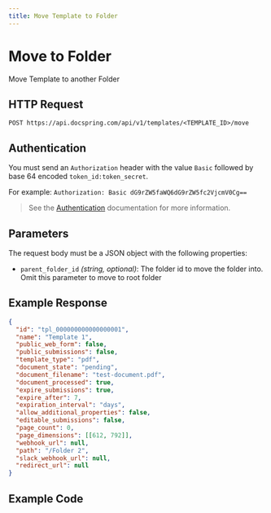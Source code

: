 ```yaml
---
title: Move Template to Folder
---
```


# Move to Folder

Move Template to another Folder

## HTTP Request

`POST https://api.docspring.com/api/v1/templates/<TEMPLATE_ID>/move`

## Authentication

You must send an `Authorization` header with the value `Basic` followed by base 64 encoded `token_id:token_secret`.

For example: `Authorization: Basic dG9rZW5faWQ6dG9rZW5fc2VjcmV0Cg==`

> See the [Authentication](../install-api-client/authentication) documentation for more information.

## Parameters

The request body must be a JSON object with the following properties:

- `parent_folder_id` _(string, optional)_: The folder id to move the folder into. Omit this parameter to move to root folder

## Example Response

```json
{
  "id": "tpl_000000000000000001",
  "name": "Template 1",
  "public_web_form": false,
  "public_submissions": false,
  "template_type": "pdf",
  "document_state": "pending",
  "document_filename": "test-document.pdf",
  "document_processed": true,
  "expire_submissions": true,
  "expire_after": 7,
  "expiration_interval": "days",
  "allow_additional_properties": false,
  "editable_submissions": false,
  "page_count": 0,
  "page_dimensions": [[612, 792]],
  "webhook_url": null,
  "path": "/Folder 2",
  "slack_webhook_url": null,
  "redirect_url": null
}
```

## Example Code

<CodeSwitcher :languages="{javascript:'JavaScript', ruby:'Ruby', python:'Python', php:'PHP', csharp:'C#', bash:'bash'}">
<template v-slot:javascript>

```javascript
import DocSpring from 'docspring'

const config = new DocSpring.Configuration()
config.apiTokenId = 'API_TOKEN_ID'
config.apiTokenSecret = 'API_TOKEN_SECRET'
client = new DocSpring.Client(config)

var data = {
  parent_folder_id: 'fld_000000000000000002',
}

var templateId = 'tpl_000000000000000001'
client.moveTemplateToFolder(templateId, data, function (
  error,
  template,
  response
) {
  if (error) {
    console.log(response.body)
    return
  } else {
    console.log(template)
  }
})
```

</template>
<template v-slot:ruby>

```ruby
require 'docspring'

ENV['DOCSPRING_TOKEN_ID'] = "API_TOKEN_ID"
ENV['DOCSPRING_TOKEN_SECRET'] = "API_TOKEN_SECRET"

DocSpring.configure do |c|
  c.username  = ENV['DOCSPRING_TOKEN_ID']
  c.password  = ENV['DOCSPRING_TOKEN_SECRET']
end

docspring = DocSpring::Client.new

template_id = "tpl_000000000000000001"

response = docspring.move_template_to_folder(template_id,
  parent_folder_id: "fld_000000000000000002"
)
puts response
```

</template>
<template v-slot:python>

```python
import docspring

client = docspring.Client()
client.api_client.configuration.username = "API_TOKEN_ID"
client.api_client.configuration.password = "API_TOKEN_SECRET"

template_id = 'tpl_000000000000000001'
response = client.move_template_to_folder(template_id,
  {
    "parent_folder_id": "fld_000000000000000002"
  }
)

print(response)
```

</template>
<template v-slot:php>

```php
<?php
$docspring = new DocSpring\Client();
$docspring->getConfig()->setUsername('YOUR_API_TOKEN_ID');
$docspring->getConfig()->setPassword('YOUR_API_TOKEN_SECRET');

$params = new DocSpring\Model\MoveTemplateData([
  "parent_folder_id" => "fld_000000000000000002"
]);

$template_id = 'fld_000000000000000001';
$template = $docspring->moveTemplateToFolder($template_id, $params);
echo $template;
```

</template>
<template v-slot:csharp>

```csharp
using System;
using System.Diagnostics;
using DocSpring.Client.Api;
using DocSpring.Client.Client;
using DocSpring.Client.Model;

namespace Example
{
    public class DocSpringExample
    {
        public void main()
        {
          Configuration.Default.Username = "API_TOKEN_ID";
          Configuration.Default.Password = "API_TOKEN_SECRET";

          var apiInstance = new PDFApi();

          var moveTemplateData = new MoveTemplateData(
            parent_folder_id": "fld_000000000000000002"
          );

          var templateId = 'tpl_000000000000000001';
          var response = apiInstance.MoveTemplateToFolder(templateId, moveTemplateData);
          Debug.WriteLine(response);
        }
    }
}
```

</template>
<template v-slot:bash>

```bash
export API_TOKEN_ID="API_TOKEN_ID"
export API_TOKEN_SECRET="API_TOKEN_SECRET"

export TEMPLATE_ID="tpl_000000000000000001"

move_template_to_folder() {
  curl -s "https://api.docspring.com/api/v1/templates/$TEMPLATE_ID/move" \
    -u "$API_TOKEN_ID:$API_TOKEN_SECRET" \
    -H "Content-Type: application/json" \
    -X POST \
    -d '{"parent_folder_id": "fld_000000000000000002"}'
}

RESPONSE=$(move_template_to_folder)
echo $RESPONSE
```

</template>
</CodeSwitcher>